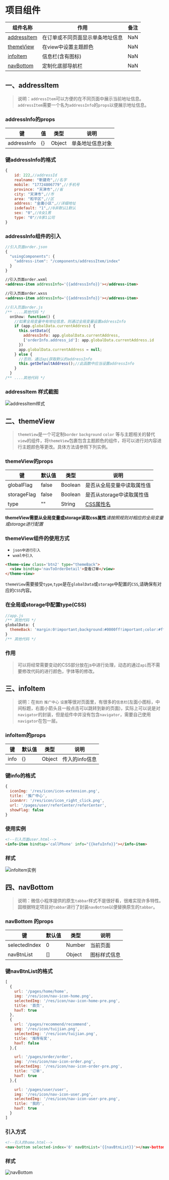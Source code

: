 # 项目组件

|组件名称|作用|备注|
|------|-----|----|
|[addressItem](#一addressItem)|在订单或不同页面显示单条地址信息|NaN|
|[themeView](#二themeView)|在view中设置主题颜色|NaN|
|[infoItem](#三infoItem)|信息栏(含有图标)|NaN|
|[navBottom](#四navBottom)|定制化底部导航栏|NaN|

## 一、addressItem 
>说明：`addressItem`可以方便的在不同页面中展示当前地址信息。`addressItem`需要一个名为`addressInfo`的`props`以便展示地址信息。
### addressInfo的props
|键|值|类型|说明|
|-|-|-|-|
|addressInfo|{}|Object|单条地址信息对象|

### 键addressInfo的格式
```javascript
{
    id: 222,//addressId
    realname: "靳建奇",//名字
    mobile: "17724806779",//手机号
    province: "天津市",//省
    city: "天津市",//市
    area: "和平区",//区
    address: "金庸小区",//详细地址
    isdefault: "1",//0非默认1默认
    sex: "0",//0女1男
    type: "0"//0家1公司
}
```
### addressInfo组件的引入
```javascript
//引入页面order.json
{
  "usingComponents": {
    "address-item": "/components/addressItem/index"
  }
}
```

```html
//引入页面order.wxml
<address-item addressInfo='{{addressInfo}}'></address-item>
```

```html
//引入页面order.wxss
<address-item addressInfo='{{addressInfo}}'></address-item>
```

```javascript
//引入页面order.js
/** ....其他代码 */
  onShow: function() {
    //如果全局变量中有地址信息，则通过全局变量设置addressInfo
    if (app.globalData.currentAddress) {
      this.setData({
        addressInfo: app.globalData.currentAddress,
        ['orderInfo.address_id']: app.globalData.currentAddress.id
      })
      app.globalData.currentAddress = null;
    } else {
      //否则，通过api获取默认的addressInfo
      this.getDefaultAddress();//此函数中应当设置addressInfo
    }
  }
/** ....其他代码 */
```
### addressItem 样式截图
![addressItem样式](./img/addressItem.png)

## 二、themeView
> `themeView`是一个可定制`border` `background` `color` 等与主题相关的替代`view`的组件，将`themeView`包裹包含主题颜色的组件，将可以进行对内容进行主题颜色等更改。具体方法请参照下列实例。
### themeView的props
|键|默认值|类型|说明|
|-|-|-|-|
|globalFlag|false|Boolean|是否从全局变量中读取属性值|
|storageFlag|false|Boolean|是否从storage中读取属性值|
|type|""|String|[CSS属性名](#在全局或storage中配置type名称)|

**themeView需要从全局变量或storage读取css属性***请按照规则对相应的全局变量或storage进行配置*
### themeView组件的使用方式
- `json中进行引入`
- `wxml中引入`
```html
<theme-view class='btn2' type="themeBack">
  <view bindtap='navToOrderDetail'>查看订单</view>
</theme-view>
```
`themeView`需要接受`type`,`type`是在`globalData`或`storage`中配置的`CSS`,请确保有对应的`CSS`内容。

### 在全局或storage中配置type(CSS)
```javascript
//app.js
/** 其他代码 */
globalData: {
  themeBack: 'margin:0!important;background:#0000ff!important;color:#fff!important;border-radius:400px;', //themeBack风格
}
/** 其他代码 */
```
### 作用
>可以将经常需要变动的CSS部分放在js中进行处理，动态的通过`api`而不需要修改代码的进行颜色，字体等的修改。
## 三、infoItem
>说明：在`我的` `推广中心` `设置`等很对页面里，有很多的`信息栏`(左面小图标，中间标题，右面小箭头且一般点击可以跳转到新的页面)，实际上可以说是对`navigator`的封装，但是组件中并没有包含`navigator`，需要自己使用`navigator`在包一层。
### infoItem的props
|键|默认值|类型|说明|
|-|-|-|-|
|info|{}|Object|传入的info信息|

### 键info的格式
```javascript
{
  iconImg: '/res/icon/icon-extension.png',
  title: '推广中心',
  iconArr: '/res/icon/icon_right_click.png',
  url: '/pages/user/referCenter/referCenter',
  showFlag: false
}
```
### 使用实例
```html
<!--引入页面user.html-->
<info-item bindtap='callPhone' info="{{kefuInfo}}"></info-item>
```
### 样式
![infoItem实例](./img/infoItem.png)
## 四、navBottom
>说明：微信小程序提供的原生`tabbar`样式不是很好看，很难实现许多特性。固根据特定项目对`tabbar`进行了封装`navBottom`以便替换原生的`tabbar`。
### navBottom 的props
|键|默认值|类型|说明|
|-|-|-|-|
|selectedIndex|0|Number|当前页面|
|navBtnList|[]|Object|图标样式信息|

### 键navBtnList的格式
```javascript
[
  {
    url: '/pages/home/home',
    img: '/res/icon/nav-icon-home.png',
    selectedImg: '/res/icon/nav-icon-home-pre.png',
    title: '首页',
    havT: true
  }, 
  {
    url: '/pages/recommend/recommend',
    img: '/res/icon/tuijian.png',
    selectedImg: '/res/icon/tuijian.png',
    title: '推荐有奖',
    havT: false
  },{

    url: '/pages/order/order',
    img: '/res/icon/nav-icon-order.png',
    selectedImg: '/res/icon/nav-icon-order-pre.png',
    title: '订单',
    havT: true
  },{

    url: '/pages/user/user',
    img: '/res/icon/nav-icon-user.png',
    selectedImg: '/res/icon/nav-icon-user-pre.png',
    title: '我的',
    havT: true
  }
]
```

### 引入方式
```html
<!--引入的home.html-->
<nav-bottom selected-index='0' navBtnList='{{navBtnList}}'></nav-bottom>
```

### 样式

![navBottom](./img/navBottom.png)